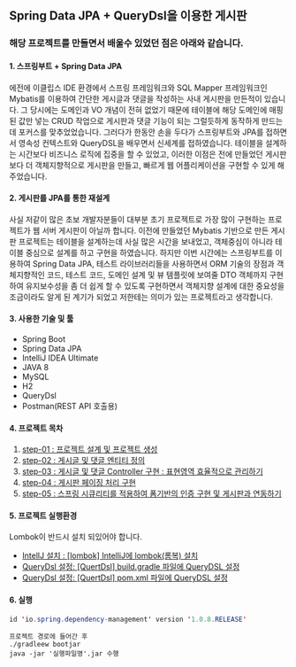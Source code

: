 ## Spring Data JPA + QueryDsl을 이용한 게시판

### 해당 프로젝트를 만들면서 배울수 있었던 점은 아래와 같습니다.

#### 1. 스프링부트 + Spring Data JPA

에전에 이클립스 IDE 환경에서 스프링 프레임워크와 SQL Mapper 프레임워크인 Mybatis를 이용하여 간단한 게시글과 댓글을 작성하는 사내 게시판을 만든적이 있습니다. 
그 당시에는 도메인과 VO 개념이 전혀 없었기 때문에 테이블에 해당 도메인에 매핑된 값만 넣는 CRUD 작업으로 게시판과 댓글 기능이 되는 그럴듯하게 동작하게 만드는데 포커스를 맞추었었습니다. 그러다가 한동안 손을 두다가 스프링부트와 JPA를 접하면서 영속성 컨텍스트와 QueryDSL을 배우면서 신세계를 접하였습니다. 테이블을 설계하는 시간보다 비즈니스 로직에 집중을 할 수 있었고, 이러한 이점은 전에 만들었던 게시판보다 더 객체지향적으로 게시판을 만들고, 빠르게 웹 어플리케이션을 구현할 수 있게 해주었습니다.


#### 2. 게시판를 JPA를 통한 재설계
사실 저같이 많은 초보 개발자분들이 대부분 초기 프로젝트로 가장 많이 구현하는 프로젝트가 웹 서버 게시판이 아닐까 합니다.
이전에 만들었던 Mybatis 기반으로 만든 게시판 프로젝트는 테이블을 설계하는데 사실 많은 시간을 보내었고, 객체중심이 아니라 테이블 중심으로 설계를 하고 구현을 하였습니다. 하지만 이번 시간에는 스프링부트를 이용하여 Spring Data JPA, 테스트 라이브러리들을 사용하면서 ORM 기술의 장점과 객체지향적인 코드, 테스트 코드, 도메인 설계 및 뷰 템플릿에 보여줄 DTO 객체까지 구현하여 유지보수성을 좀 더 쉽게 할 수 있도록 구현하면서 객체지향 설계에 대한 중요성을 조금이라도 알게 된 계기가 되었고 저한테는 의미가 있는 프로젝트라고 생각합니다.


#### 3. 사용한 기술 및 툴
- Spring Boot
- Spring Data JPA
- IntelliJ IDEA Ultimate 
- JAVA 8
- MySQL
- H2
- QueryDsl
- Postman(REST API 호출용)

#### 4. 프로젝트 목차

1. [step-01 : 프로젝트 설계 및 프로젝트 생성](https://github.com/sa1341/jpacommunity/blob/master/doc/board-1.md)
2. [step-02 : 게시글 및 댓글 엔티티 정의](https://github.com/sa1341/jpacommunity/blob/master/doc/board-2.md)
3. [step-03 : 게시글 및 댓글 Controller 구현 : 표현영역 효율적으로 관리하기](https://github.com/sa1341/jpacommunity/blob/master/doc/board-3.md)
4. [step-04 : 게시판 페이징 처리 구현](https://github.com/sa1341/jpacommunity/blob/master/doc/board-4.md)
5. [step-05 : 스프링 시큐리티를 적용하여 폼기반의 인증 구현 및 게시판과 연동하기](https://github.com/sa1341/TIL/edit/master/Java/Spring/%EC%8A%A4%ED%94%84%EB%A7%81%EC%8B%9C%ED%81%90%EB%A6%AC%ED%8B%B0.md)
#### 5. 프로젝트 실행환경
Lombok이 반드시 설치 되있어야 합니다.
* [IntellJ 설치 : [lombok] IntelliJ에 lombok(롬복) 설치](https://abettercode.tistory.com/72)
* [QueryDsl 설정: [QuertDsl] build.gradle 파일에 QueryDSL 설정](https://jojoldu.tistory.com/372)
* [QueryDsl 설정: [QuertDsl] pom.xml 파일에 QueryDSL 설정](https://webcoding-start.tistory.com/8?category=812502)

#### 6. 실행

```java
id 'io.spring.dependency-management' version '1.0.8.RELEASE' 
```

```
프로젝트 경로에 들어간 후
./gradleew bootjar
java -jar '실행파일명'.jar 수행
```



